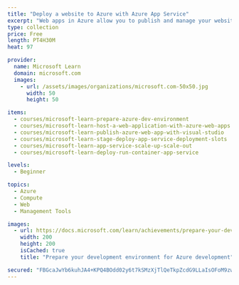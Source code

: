 ```yaml
---
title: "Deploy a website to Azure with Azure App Service"
excerpt: "Web apps in Azure allow you to publish and manage your website easily without having to work with the underlying servers, storage, or network assets. Instead, you can focus on your website features and rely on the robust Azure platform to provide secure access to your site."
type: collection
price: Free
length: PT4H30M
heat: 97

provider:
  name: Microsoft Learn
  domain: microsoft.com
  images:
    - url: /assets/images/organizations/microsoft.com-50x50.jpg
      width: 50
      height: 50

items:
  - courses/microsoft-learn-prepare-azure-dev-environment
  - courses/microsoft-learn-host-a-web-application-with-azure-web-apps
  - courses/microsoft-learn-publish-azure-web-app-with-visual-studio
  - courses/microsoft-learn-stage-deploy-app-service-deployment-slots
  - courses/microsoft-learn-app-service-scale-up-scale-out
  - courses/microsoft-learn-deploy-run-container-app-service

levels:
  - Beginner

topics:
  - Azure
  - Compute
  - Web
  - Management Tools

images:
  - url: https://docs.microsoft.com/learn/achievements/prepare-your-dev-environment-for-azure-development-social.png
    width: 200
    height: 200
    isCached: true
    title: "Prepare your development environment for Azure development"

secured: "FBGcaJwYb6kuhJA4+KPQ4BOdd02y6t7kSMzXjTlQeTkpZcdG9LLaIsOFoM9zwpDwyWaG7R2lMA6WheBhk8cFxs2dTcdh4SqPYt0azRg0SYnaNRbJfL+y235ZhwtKmhfCmXPS5O14jxrFL6pCDulp/HGwCMCUTYyG4o76NLazVF9BIBeHQ5wUk4Vlou4J0DtYfAKihx+9sc2gdi4UR8CqBRJwxcdK/HWjM3wsCRpALxFnAPiAojRqqY79l9wTdwzkRpH4SH7M0vsRa5vY8RRoW5/OgvFzZ+LMoQaYYvLydQWyiQWPsXVEi3CGb3YYtZ0ZWwVMlhz6Q1Ll7W5+FlcgtQ==;FaQB/lPN7K5SP1RE1VBYfA=="
---
```


